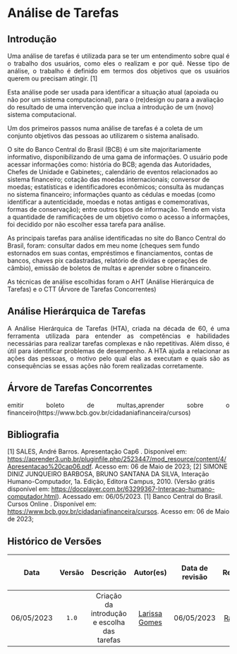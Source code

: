<div class="body">

# Análise de Tarefas

## Introdução

<p align="justify">
Uma análise de tarefas é utilizada para se ter um entendimento sobre qual é o trabalho dos usuários, como eles o realizam e por quê. Nesse tipo de análise, o trabalho é definido em termos dos objetivos que os usuários querem ou precisam atingir. [1]

Esta análise pode ser usada para identificar a situação atual (apoiada ou não por um sistema computacional), para o (re)design ou para a avaliação do resultado de uma intervenção que inclua a introdução de um (novo) sistema computacional.

Um dos primeiros passos numa análise de tarefas é a coleta de um conjunto objetivos das pessoas ao utilizarem o sistema analisado. 

O site do Banco Central do Brasil (BCB) é um site majoritariamente informativo, disponibilizando de uma gama de informações. O usuário pode acessar informações como: história do BCB; agenda das Autoridades, Chefes de Unidade e Gabinetes;, calendário de eventos relacionados ao sistema financeiro; cotação das moedas internacionais; conversor de moedas; estatísticas e identificadores econômicos; consulta às mudanças no sistema financeiro; informações quanto as cédulas e moedas (como identificar a autenticidade, moedas e notas antigas e comemorativas, formas de conservação); entre outros tipos de informação. Tendo em vista a quantidade de ramificações de um objetivo como o acesso a informações, foi decidido por não escolher essa tarefa para análise.

As principais tarefas para análise identificadas no site do Banco Central do Brasil, foram: consultar dados em meu nome (cheques sem fundo estornados em suas contas, empréstimos e financiamentos, contas de bancos, chaves pix cadastradas, relatório de dívidas e operações de câmbio), emissão de boletos de multas e aprender sobre o financeiro. 

As técnicas de análise escolhidas foram o AHT (Análise Hierárquica de Tarefas) e o CTT (Árvore de Tarefas Concorrentes)
</p>

## Análise Hierárquica de Tarefas

<p align="justify">A Análise Hierárquica de Tarefas (HTA), criada na década de 60, é uma ferramenta utilizada para entender as competências e habilidades necessárias para realizar tarefas complexas e não repetitivas. Além disso, é útil para identificar problemas de desempenho. A HTA ajuda a relacionar as ações das pessoas, o motivo pelo qual elas as executam e quais são as consequências se essas ações não forem realizadas corretamente.</p>

## Árvore de Tarefas Concorrentes

<p align="justify"> emitir boleto de multas,aprender sobre o financeiro(https://www.bcb.gov.br/cidadaniafinanceira/cursos)</p>

## Bibliografia
[1] SALES, André Barros. Apresentação Cap6 . Disponível em: https://aprender3.unb.br/pluginfile.php/2523447/mod_resource/content/4/Apresentacao%20cap06.pdf. Acesso em: 06 de Maio de 2023;
[2] SIMONE DINIZ JUNQUEIRO BARBOSA, BRUNO SANTANA DA SILVA, Interação Humano-Computador, 1a. Edição, Editora Campus, 2010. (Versão grátis disponível em: https://docplayer.com.br/63299367-Interacao-humano-computador.html). Acessado em: 06/05/2023.
[1] Banco Central do Brasil. Cursos Online . Disponível em: https://www.bcb.gov.br/cidadaniafinanceira/cursos. Acesso em: 06 de Maio de 2023;

## Histórico de Versões

| <p align="center">Data</p> | <p align="center">Versão</p> | <p align="center">Descrição</p> | <p align="center">Autor(es)</p> | <p align="center">Data de revisão</p> | <p align="center">Revisor(es)</p> |
| :--:                       | :----: | :-------: | :---: | :-------------: | :-----: |
| 06/05/2023 | `1.0`  | Criação da introdução e escolha das tarefas | [Larissa Gomes](https://github.com/larigs) | 06/05/2023 | [Rafael Bosi](https://github.com/StrangeUnit28) |
</div>
